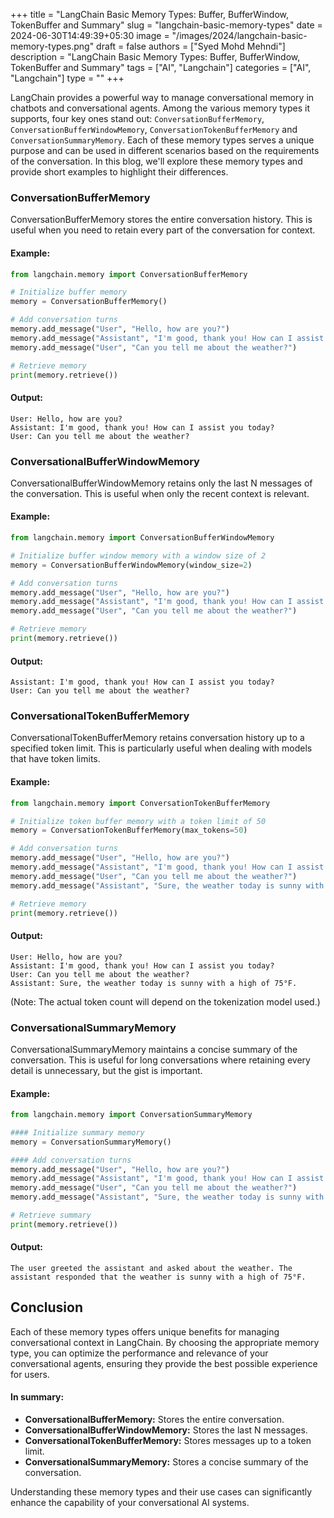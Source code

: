 +++
title = "LangChain Basic Memory Types: Buffer, BufferWindow, TokenBuffer and Summary"
slug = "langchain-basic-memory-types"
date = 2024-06-30T14:49:39+05:30
image = "/images/2024/langchain-basic-memory-types.png"
draft = false
authors = ["Syed Mohd Mehndi"]
description = "LangChain Basic Memory Types: Buffer, BufferWindow, TokenBuffer and Summary"
tags = ["AI", "Langchain"]
categories = ["AI", "Langchain"]
type = ""
+++

LangChain provides a powerful way to manage conversational memory in chatbots and conversational agents. Among the various memory types it supports, four key ones stand out: `ConversationBufferMemory`, `ConversationBufferWindowMemory`, `ConversationTokenBufferMemory` and `ConversationSummaryMemory`. Each of these memory types serves a unique purpose and can be used in different scenarios based on the requirements of the conversation. In this blog, we'll explore these memory types and provide short examples to highlight their differences.

### ConversationBufferMemory

ConversationBufferMemory stores the entire conversation history. This is useful when you need to retain every part of the conversation for context.

#### Example:

```python
from langchain.memory import ConversationBufferMemory

# Initialize buffer memory
memory = ConversationBufferMemory()

# Add conversation turns
memory.add_message("User", "Hello, how are you?")
memory.add_message("Assistant", "I'm good, thank you! How can I assist you today?")
memory.add_message("User", "Can you tell me about the weather?")

# Retrieve memory
print(memory.retrieve())
```

#### Output:

```plaintext
User: Hello, how are you?
Assistant: I'm good, thank you! How can I assist you today?
User: Can you tell me about the weather?
```

### ConversationalBufferWindowMemory

ConversationalBufferWindowMemory retains only the last N messages of the conversation. This is useful when only the recent context is relevant.

#### Example:

```python
from langchain.memory import ConversationBufferWindowMemory

# Initialize buffer window memory with a window size of 2
memory = ConversationBufferWindowMemory(window_size=2)

# Add conversation turns
memory.add_message("User", "Hello, how are you?")
memory.add_message("Assistant", "I'm good, thank you! How can I assist you today?")
memory.add_message("User", "Can you tell me about the weather?")

# Retrieve memory
print(memory.retrieve())
```

#### Output:

```plaintext
Assistant: I'm good, thank you! How can I assist you today?
User: Can you tell me about the weather?
```

### ConversationalTokenBufferMemory

ConversationalTokenBufferMemory retains conversation history up to a specified token limit. This is particularly useful when dealing with models that have token limits.

#### Example:

```python
from langchain.memory import ConversationTokenBufferMemory

# Initialize token buffer memory with a token limit of 50
memory = ConversationTokenBufferMemory(max_tokens=50)

# Add conversation turns
memory.add_message("User", "Hello, how are you?")
memory.add_message("Assistant", "I'm good, thank you! How can I assist you today?")
memory.add_message("User", "Can you tell me about the weather?")
memory.add_message("Assistant", "Sure, the weather today is sunny with a high of 75°F.")

# Retrieve memory
print(memory.retrieve())
```

#### Output:

```plaintext
User: Hello, how are you?
Assistant: I'm good, thank you! How can I assist you today?
User: Can you tell me about the weather?
Assistant: Sure, the weather today is sunny with a high of 75°F.
```

(Note: The actual token count will depend on the tokenization model used.)

### ConversationalSummaryMemory

ConversationalSummaryMemory maintains a concise summary of the conversation. This is useful for long conversations where retaining every detail is unnecessary, but the gist is important.

#### Example:

```python
from langchain.memory import ConversationSummaryMemory

#### Initialize summary memory
memory = ConversationSummaryMemory()

#### Add conversation turns
memory.add_message("User", "Hello, how are you?")
memory.add_message("Assistant", "I'm good, thank you! How can I assist you today?")
memory.add_message("User", "Can you tell me about the weather?")
memory.add_message("Assistant", "Sure, the weather today is sunny with a high of 75°F.")

# Retrieve summary
print(memory.retrieve())
```

#### Output:

```plaintext
The user greeted the assistant and asked about the weather. The assistant responded that the weather is sunny with a high of 75°F.
```

## Conclusion

Each of these memory types offers unique benefits for managing conversational context in LangChain. By choosing the appropriate memory type, you can optimize the performance and relevance of your conversational agents, ensuring they provide the best possible experience for users.

#### In summary:

- **ConversationalBufferMemory:** Stores the entire conversation.
- **ConversationalBufferWindowMemory:** Stores the last N messages.
- **ConversationalTokenBufferMemory:** Stores messages up to a token limit.
- **ConversationalSummaryMemory:** Stores a concise summary of the conversation.

Understanding these memory types and their use cases can significantly enhance the capability of your conversational AI systems.
